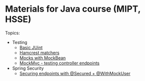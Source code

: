 # Materials for Java course (MIPT, HSSE)

Topics:
          
* Testing
  * [Basic JUint](./jpa-demo/src/test/java/ru/mipt/hsse/course1/jpa/service/OrdersServiceTest.java)
  * [Hamcrest matchers](./jpa-demo/src/test/java/ru/mipt/hsse/course1/jpa/service/OrdersServicePaginationHamcrestTest.java)
  * [Mocks with MockBean](./jpa-demo/src/test/java/ru/mipt/hsse/course1/jpa/service/ItemsManagerTest.java) 
  * [MockMvc - testing controller endpoints](./jpa-demo/src/test/java/ru/mipt/hsse/course1/jpa/controller/DemoControllerIT.java)
* Spring Security
  * [Securing endpoints with @Secured + @WithMockUser](./spring-security/)
